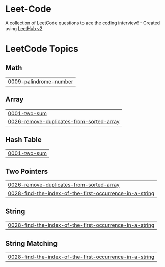 # Leet-Code
A collection of LeetCode questions to ace the coding interview! - Created using [LeetHub v2](https://github.com/arunbhardwaj/LeetHub-2.0)

<!---LeetCode Topics Start-->
# LeetCode Topics
## Math
|  |
| ------- |
| [0009-palindrome-number](https://github.com/Vansh27189/Leet-Code/tree/master/0009-palindrome-number) |
## Array
|  |
| ------- |
| [0001-two-sum](https://github.com/Vansh27189/Leet-Code/tree/master/0001-two-sum) |
| [0026-remove-duplicates-from-sorted-array](https://github.com/Vansh27189/Leet-Code/tree/master/0026-remove-duplicates-from-sorted-array) |
## Hash Table
|  |
| ------- |
| [0001-two-sum](https://github.com/Vansh27189/Leet-Code/tree/master/0001-two-sum) |
## Two Pointers
|  |
| ------- |
| [0026-remove-duplicates-from-sorted-array](https://github.com/Vansh27189/Leet-Code/tree/master/0026-remove-duplicates-from-sorted-array) |
| [0028-find-the-index-of-the-first-occurrence-in-a-string](https://github.com/Vansh27189/Leet-Code/tree/master/0028-find-the-index-of-the-first-occurrence-in-a-string) |
## String
|  |
| ------- |
| [0028-find-the-index-of-the-first-occurrence-in-a-string](https://github.com/Vansh27189/Leet-Code/tree/master/0028-find-the-index-of-the-first-occurrence-in-a-string) |
## String Matching
|  |
| ------- |
| [0028-find-the-index-of-the-first-occurrence-in-a-string](https://github.com/Vansh27189/Leet-Code/tree/master/0028-find-the-index-of-the-first-occurrence-in-a-string) |
<!---LeetCode Topics End-->